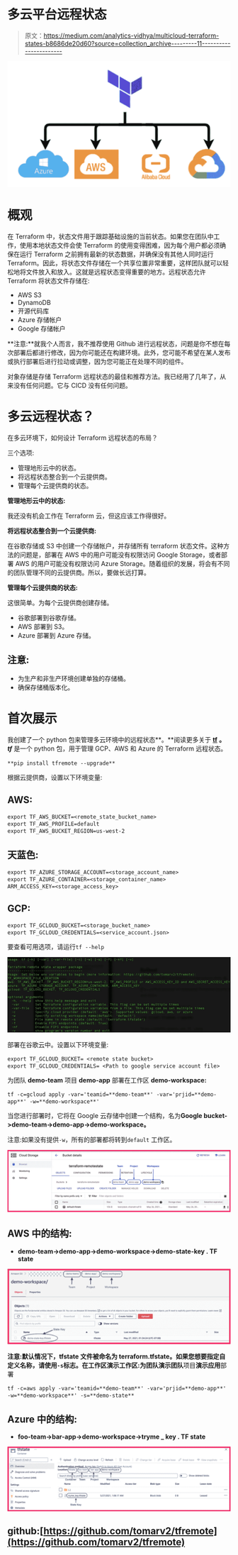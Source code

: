 # 多云平台远程状态

> 原文：<https://medium.com/analytics-vidhya/multicloud-terraform-states-b8686de20d60?source=collection_archive---------11----------------------->

![](img/1f9bc16bd7cb4dbbf92ac10d2d9e282f.png)

# 概观

在 Terraform 中，状态文件用于跟踪基础设施的当前状态。如果您在团队中工作，使用本地状态文件会使 Terraform 的使用变得困难，因为每个用户都必须确保在运行 Terraform 之前拥有最新的状态数据，并确保没有其他人同时运行 Terraform。因此，将状态文件存储在一个共享位置非常重要，这样团队就可以轻松地将文件放入和放入。这就是远程状态变得重要的地方。远程状态允许 Terraform 将状态文件存储在:

*   AWS S3
*   DynamoDB
*   开源代码库
*   Azure 存储帐户
*   Google 存储帐户

**注意:**就我个人而言，我不推荐使用 Github 进行远程状态，问题是你不想在每次部署后都进行修改，因为你可能还在构建环境。此外，您可能不希望在某人发布或执行部署后进行拉动或调整，因为您可能正在处理不同的组件。

对象存储是存储 Terraform 远程状态的最佳和推荐方法。我已经用了几年了，从来没有任何问题。它与 CICD 没有任何问题。

# 多云远程状态？

在多云环境下，如何设计 Terraform 远程状态的布局？

三个选项:

*   管理地形云中的状态。
*   将远程状态整合到一个云提供商。
*   管理每个云提供商的状态。

**管理地形云中的状态:**

我还没有机会工作在 Terraform 云，但这应该工作得很好。

**将远程状态整合到一个云提供商:**

在谷歌存储或 S3 中创建一个存储帐户，并存储所有 terraform 状态文件。这种方法的问题是，部署在 AWS 中的用户可能没有权限访问 Google Storage，或者部署 AWS 的用户可能没有权限访问 Azure Storage。随着组织的发展，将会有不同的团队管理不同的云提供商。所以，要做长远打算。

**管理每个云提供商的状态:**

这很简单。为每个云提供商创建存储。

*   谷歌部署到谷歌存储。
*   AWS 部署到 S3。
*   Azure 部署到 Azure 存储。

## 注意:

*   为生产和非生产环境创建单独的存储桶。
*   确保存储桶版本化。

# 首次展示

我创建了一个 python 包来管理多云环境中的远程状态**。**阅读更多关于 [**tf**](https://github.com/tomarv2/tfremote) **。 *tf*** 是一个 python 包，用于管理 GCP、AWS 和 Azure 的 Terraform 远程状态。

`**pip install tfremote --upgrade**`

根据云提供商，设置以下环境变量:

## AWS:

```
export TF_AWS_BUCKET=<remote_state_bucket_name>
export TF_AWS_PROFILE=default
export TF_AWS_BUCKET_REGION=us-west-2
```

## 天蓝色:

```
export TF_AZURE_STORAGE_ACCOUNT=<storage_account_name>
export TF_AZURE_CONTAINER=<storage_container_name>
ARM_ACCESS_KEY=<storage_access_key>
```

## GCP:

```
export TF_GCLOUD_BUCKET=<storage_bucket_name>
export TF_GCLOUD_CREDENTIALS=<service_account.json>
```

要查看可用选项，请运行`tf --help`

![](img/976b958316ea24de5735cc551972bdb1.png)

部署在谷歌云中。设置以下环境变量:

```
export TF_GCLOUD_BUCKET= <remote state bucket>
export TF_GCLOUD_CREDENTIALS= <Path to google service account file>
```

为团队 **demo-team** 项目 **demo-app** 部署在工作区 **demo-workspace:**

```
tf -c=gcloud apply -var='teamid=**demo-team**' -var='prjid=**demo-app**' -w=**demo-workspace**'
```

当您进行部署时，它将在 Google 云存储中创建一个结构，名为**Google bucket->demo-team->demo-app->demo-workspace。**

注意:如果没有提供`-w`，所有的部署都将转到`default` 工作区。

![](img/95b7f67eaffb0b7f60ccac1341d15752.png)

## AWS 中的结构:

*   **demo-team->demo-app->demo-workspace->demo-state-key . TF state**

![](img/3385c509af5d2d918556e19c4ac7ee4a.png)

**注意:**默认情况下，tfstate 文件被命名为 terraform.tfstate。如果您想要指定自定义名称，请使用`-s`标志。在工作区**演示工作区:**为团队**演示团队**项目**演示应用**部署

```
tf -c=aws apply -var='teamid=**demo-team**' -var='prjid=**demo-app**' -w=**demo-workspace**' -s=**demo-state**
```

## Azure 中的结构:

*   **foo-team->bar-app->demo-workspace->tryme _ key . TF state**

![](img/00ac5ffb19dc2c713e96d0f2bdd1d146.png)

## github:[https://github.com/tomarv2/tfremote](https://github.com/tomarv2/tfremote)